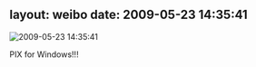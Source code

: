 layout: weibo
date: 2009-05-23 14:35:41
---
<meta name="referrer" content="no-referrer" />

<img src="/images/favicon.ico" style="float: left;"/>2009-05-23 14:35:41

PIX for Windows!!!

